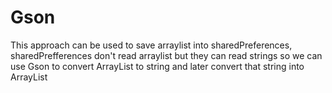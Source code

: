 # Gson

This approach can be used to save arraylist into sharedPreferences, sharedPrefferences don't read arraylist but they can read strings so we
can use Gson to convert ArrayList to string and later convert that string into ArrayList
